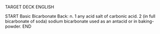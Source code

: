 TARGET DECK
ENGLISH

START
Basic
Bicarbonate
Back: n. 1 any acid salt of carbonic acid. 2 (in full bicarbonate of soda) sodium bicarbonate used as an antacid or in baking-powder.
END
